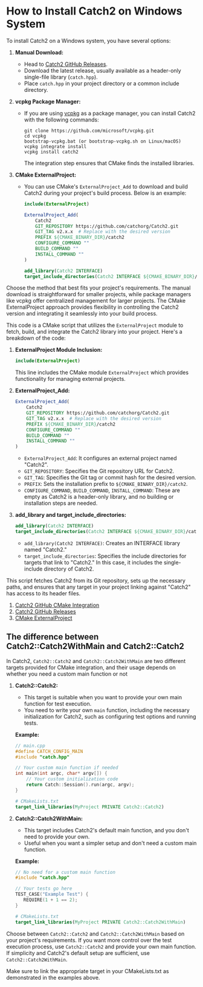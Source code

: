 # How to Install Catch2 on Windows System

To install Catch2 on a Windows system, you have several options:

1. **Manual Download:**

   - Head to [Catch2 GitHub Releases](https://github.com/catchorg/Catch2/releases).
   - Download the latest release, usually available as a header-only single-file library (`catch.hpp`).
   - Place `catch.hpp` in your project directory or a common include directory.
2. **vcpkg Package Manager:**

   - If you are using [vcpkg](https://github.com/microsoft/vcpkg) as a package manager, you can install Catch2 with the following commands:

     ```clone
     git clone https://github.com/microsoft/vcpkg.git
     cd vcpkg
     bootstrap-vcpkg.bat (or bootstrap-vcpkg.sh on Linux/macOS)
     vcpkg integrate install
     vcpkg install catch2
     ```

     The integration step ensures that CMake finds the installed libraries.
3. **CMake ExternalProject:**

   - You can use CMake's `ExternalProject_Add` to download and build Catch2 during your project's build process. Below is an example:

     ```cmake
     include(ExternalProject)

     ExternalProject_Add(
         Catch2
         GIT_REPOSITORY https://github.com/catchorg/Catch2.git
         GIT_TAG v2.x.x  # Replace with the desired version
         PREFIX ${CMAKE_BINARY_DIR}/catch2
         CONFIGURE_COMMAND ""
         BUILD_COMMAND ""
         INSTALL_COMMAND ""
     )

     add_library(Catch2 INTERFACE)
     target_include_directories(Catch2 INTERFACE ${CMAKE_BINARY_DIR}/catch2/src/Catch2/single_include)
     ```

Choose the method that best fits your project's requirements. The manual download is straightforward for smaller projects, while package managers like vcpkg offer centralized management for larger projects. The CMake ExternalProject approach provides flexibility in controlling the Catch2 version and integrating it seamlessly into your build process.

This code is a CMake script that utilizes the `ExternalProject` module to fetch, build, and integrate the Catch2 library into your project. Here's a breakdown of the code:

1. **ExternalProject Module Inclusion:**

   ```cmake
   include(ExternalProject)
   ```

   This line includes the CMake module `ExternalProject` which provides functionality for managing external projects.
2. **ExternalProject_Add:**

   ```cmake
   ExternalProject_Add(
       Catch2
       GIT_REPOSITORY https://github.com/catchorg/Catch2.git
       GIT_TAG v2.x.x  # Replace with the desired version
       PREFIX ${CMAKE_BINARY_DIR}/catch2
       CONFIGURE_COMMAND ""
       BUILD_COMMAND ""
       INSTALL_COMMAND ""
   )
   ```

   - `ExternalProject_Add`: It configures an external project named "Catch2".
   - `GIT_REPOSITORY`: Specifies the Git repository URL for Catch2.
   - `GIT_TAG`: Specifies the Git tag or commit hash for the desired version.
   - `PREFIX`: Sets the installation prefix to `${CMAKE_BINARY_DIR}/catch2`.
   - `CONFIGURE_COMMAND`, `BUILD_COMMAND`, `INSTALL_COMMAND`: These are empty as Catch2 is a header-only library, and no building or installation steps are needed.
3. **add_library and target_include_directories:**

   ```cmake
   add_library(Catch2 INTERFACE)
   target_include_directories(Catch2 INTERFACE ${CMAKE_BINARY_DIR}/catch2/src/Catch2/single_include)
   ```

   - `add_library(Catch2 INTERFACE)`: Creates an INTERFACE library named "Catch2."
   - `target_include_directories`: Specifies the include directories for targets that link to "Catch2." In this case, it includes the single-include directory of Catch2.

This script fetches Catch2 from its Git repository, sets up the necessary paths, and ensures that any target in your project linking against "Catch2" has access to its header files.

1. [Catch2 GitHub CMake Integration](https://github.com/catchorg/Catch2/blob/devel/docs/cmake-integration.md)
2. [Catch2 GitHub Releases](https://github.com/catchorg/Catch2/releases)
3. [CMake ExternalProject](https://cmake.org/cmake/help/latest/module/ExternalProject.html)

## The difference between  Catch2::Catch2WithMain  and Catch2::Catch2

In Catch2, `Catch2::Catch2` and `Catch2::Catch2WithMain` are two different targets provided for CMake integration, and their usage depends on whether you need a custom main function or not

1. **Catch2::Catch2:**

   - This target is suitable when you want to provide your own main function for test execution.
   - You need to write your own `main` function, including the necessary initialization for Catch2, such as configuring test options and running tests.

   **Example:**

   ```cpp
   // main.cpp
   #define CATCH_CONFIG_MAIN
   #include "catch.hpp"

   // Your custom main function if needed
   int main(int argc, char* argv[]) {
       // Your custom initialization code
       return Catch::Session().run(argc, argv);
   }
   ```

   ```cmake
   # CMakeLists.txt
   target_link_libraries(MyProject PRIVATE Catch2::Catch2)
   ```

2. **Catch2::Catch2WithMain:**

   - This target includes Catch2's default main function, and you don't need to provide your own.
   - Useful when you want a simpler setup and don't need a custom main function.

   **Example:**

   ```cpp
   // No need for a custom main function
   #include "catch.hpp"

   // Your tests go here
   TEST_CASE("Example Test") {
      REQUIRE(1 + 1 == 2);
   }
   ```

   ```cmake
   # CMakeLists.txt
   target_link_libraries(MyProject PRIVATE Catch2::Catch2WithMain)
   ```

Choose between `Catch2::Catch2` and `Catch2::Catch2WithMain` based on your project's requirements. If you want more control over the test execution process, use `Catch2::Catch2` and provide your own main function. If simplicity and Catch2's default setup are sufficient, use `Catch2::Catch2WithMain`.

Make sure to link the appropriate target in your CMakeLists.txt as demonstrated in the examples above.
